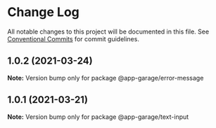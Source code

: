 # Change Log

All notable changes to this project will be documented in this file.
See [Conventional Commits](https://conventionalcommits.org) for commit guidelines.

## 1.0.2 (2021-03-24)

**Note:** Version bump only for package @app-garage/error-message





## 1.0.1 (2021-03-21)

**Note:** Version bump only for package @app-garage/text-input
